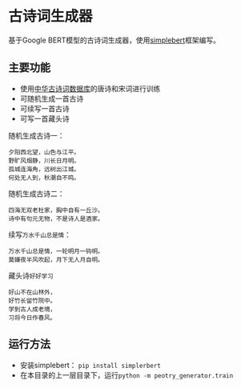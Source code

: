 # 古诗词生成器
基于Google BERT模型的古诗词生成器，使用[simplebert](https://github.com/gaolichen/simplebert)框架编写。

## 主要功能

- 使用[中华古诗词数据库](https://github.com/chinese-poetry/chinese-poetry)的唐诗和宋词进行训练
- 可随机生成一首古诗
- 可续写一首古诗
- 可写一首藏头诗

随机生成古诗一：
```
夕阳西北望，山色与江平。
野旷风烟静，川长日月明。
孤城连海角，远树出江城。
何处无人到，秋潮自不鸣。
```
随机生成古诗二：
```
四海无双老杜家，胸中自有一丘沙。
诗中有句元无物，不是诗人是酒家。
```
续写`万水千山总是情`：
```
万水千山总是情，一轮明月一钩明。
莫嫌夜半风吹起，月下无人月自明。
```

藏头诗`好好学习`
```
好山不在山林外，
好竹长留竹院中。
学到古人成老境，
习将今日作春风。
```

## 运行方法
- 安装simplebert： `pip install simplerbert`
- 在本目录的上一层目录下，运行`python -m peotry_generator.train`

